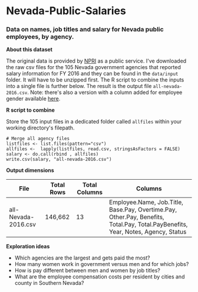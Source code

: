 # Nevada-Public-Salaries

### Data on names, job titles and salary for Nevada public employees, by agency.

**About this dataset**

The original data is provided by [NPRI](www.transparentnevada.com) as a public service. I've downloaded the raw csv files for the 105 Nevada government agencies that reported salary information for FY 2016 and they can be found in the `data/input` folder. It will have to be unzipped first. The R script to combine the inputs into a single file is further below. The result is the output file `all-nevada-2016.csv`. Note: there's also a version with a column added for employee gender available [here](https://github.com/mguideng/Gender-Pkg-NV-Salary). 

**R script to combine**

Store the 105 input files in a dedicated folder called `allfiles` within your working directory's filepath.

```{r}
# Merge all agency files
listfiles <- list.files(pattern="csv")
allfiles <-  lapply(listfiles, read.csv, stringsAsFactors = FALSE)
salary <- do.call(rbind , allfiles)
write.csv(salary, "all-nevada-2016.csv")
```

**Output dimensions**

| File                | Total Rows | Total Columns | Columns                                                                                                                                  |
|---------------------|------------|---------------|------------------------------------------------------------------------------------------------------------------------------------------|
| all-Nevada-2016.csv | 146,662     | 13            | Employee.Name, Job.Title, Base.Pay, Overtime.Pay, Other.Pay, Benefits, Total.Pay, Total.PayBenefits, Year, Notes, Agency, Status |

**Exploration ideas**
  * Which agencies are the largest and gets paid the most?
  * How many women work in government versus men and for which jobs?
  * How is pay different between men and women by job titles?
  * What are the employee compensation costs per resident by cities and county in Southern Nevada?






